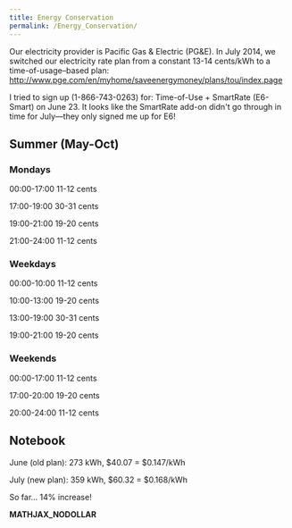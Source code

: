 ```yaml
---
title: Energy Conservation
permalink: /Energy_Conservation/
---
```


Our electricity provider is Pacific Gas & Electric (PG&E). In July 2014, we switched our electricity rate plan from a constant 13-14 cents/kWh to a time-of-usage–based plan: <http://www.pge.com/en/myhome/saveenergymoney/plans/tou/index.page>

I tried to sign up (1-866-743-0263) for: Time-of-Use + SmartRate (E6-Smart) on June 23. It looks like the SmartRate add-on didn't go through in time for July—they only signed me up for E6!

Summer (May-Oct)
----------------

### Mondays

00:00-17:00 11-12 cents

17:00-19:00 30-31 cents

19:00-21:00 19-20 cents

21:00-24:00 11-12 cents

### Weekdays

00:00-10:00 11-12 cents

10:00-13:00 19-20 cents

13:00-19:00 30-31 cents

19:00-21:00 19-20 cents

### Weekends

00:00-17:00 11-12 cents

17:00-20:00 19-20 cents

20:00-24:00 11-12 cents

Notebook
--------

June (old plan): 273 kWh, $40.07 = $0.147/kWh

July (new plan): 359 kWh, $60.32 = $0.168/kWh

So far... 14% increase!

__MATHJAX_NODOLLAR__